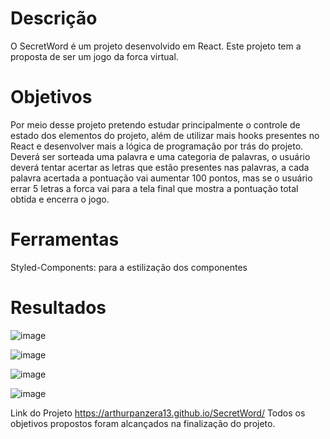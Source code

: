 # Descrição

O SecretWord é um projeto desenvolvido em React.
Este projeto tem a proposta de ser um jogo da forca virtual.

# Objetivos

Por meio desse projeto pretendo estudar principalmente o controle de estado dos elementos do projeto, além de utilizar mais hooks presentes no React e desenvolver mais a lógica de programação por trás do projeto.
Deverá ser sorteada uma palavra e uma categoria de palavras, o usuário deverá tentar acertar as letras que estão presentes nas palavras, a cada palavra acertada a pontuação vai aumentar 100 pontos, mas se o usuário errar 5 letras a forca vai para a tela final que mostra a pontuação total obtida e encerra o jogo.

# Ferramentas

Styled-Components: para a estilização dos componentes


# Resultados

![image](https://github.com/ArthurPanzera13/SecretWord/assets/95319710/f4d29bcd-451a-4c3c-9ebc-9ae27808252d)

![image](https://github.com/ArthurPanzera13/SecretWord/assets/95319710/f328c26a-5368-4312-b288-e1c71440eb73)

![image](https://github.com/ArthurPanzera13/SecretWord/assets/95319710/445f6db7-2220-42fc-91eb-2e9e2a8c27a8)

![image](https://github.com/ArthurPanzera13/SecretWord/assets/95319710/f29be56c-8e7b-425f-9187-6cb3fb251a5e)

Link do Projeto https://arthurpanzera13.github.io/SecretWord/
Todos os objetivos propostos foram alcançados na finalização do projeto.


